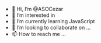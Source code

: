 - 👋 Hi, I’m @ASOCezar
- 👀 I’m interested in 
- 🌱 I’m currently learning JavaScript
- 💞️ I’m looking to collaborate on ...
- 📫 How to reach me ...

<!---
ASOCezar/ASOCezar is a ✨ special ✨ repository because its `README.md` (this file) appears on your GitHub profile.
You can click the Preview link to take a look at your changes.
--->
